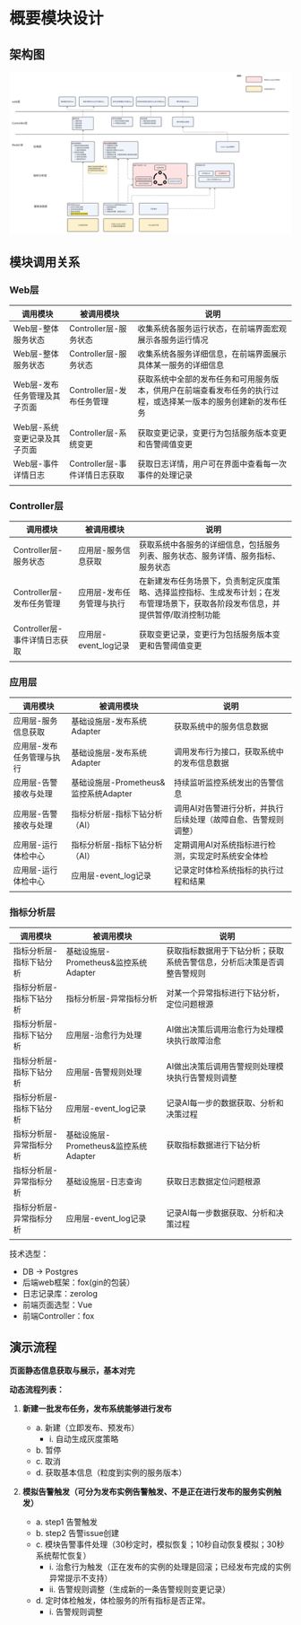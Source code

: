 # 概要模块设计

## 架构图

![架构图](otherPhoto/架构图.png)

## 模块调用关系

### Web层

| 调用模块 | 被调用模块 | 说明 |
|---------|-----------|------|
| Web层-整体服务状态 | Controller层-服务状态 | 收集系统各服务运行状态，在前端界面宏观展示各服务运行情况 |
| Web层-整体服务状态 | Controller层-服务状态 | 收集系统各服务详细信息，在前端界面展示具体某一服务的详细信息 |
| Web层-发布任务管理及其子页面 | Controller层-发布任务管理 | 获取系统中全部的发布任务和可用服务版本，供用户在前端查看发布任务的执行过程，或选择某一版本的服务创建新的发布任务 |
| Web层-系统变更记录及其子页面 | Controller层-系统变更 | 获取变更记录，变更行为包括服务版本变更和告警阈值变更 |
| Web层-事件详情日志 | Controller层-事件详情日志获取 | 获取日志详情，用户可在界面中查看每一次事件的处理记录 |
| | | |


### Controller层

| 调用模块 | 被调用模块 | 说明 |
|---------|-----------|------|
| Controller层-服务状态 | 应用层-服务信息获取 | 获取系统中各服务的详细信息，包括服务列表、服务状态、服务详情、服务指标、服务状态 |
| Controller层-发布任务管理 | 应用层-发布任务管理与执行 | 在新建发布任务场景下，负责制定灰度策略、选择监控指标、生成发布计划；在发布管理场景下，获取各阶段发布信息，并提供暂停/取消控制功能 |
| Controller层-事件详情日志获取 | 应用层-event_log记录 | 获取变更记录，变更行为包括服务版本变更和告警阈值变更 |
| | | |


### 应用层

| 调用模块 | 被调用模块 | 说明 |
|---------|-----------|------|
| 应用层-服务信息获取 | 基础设施层-发布系统Adapter | 获取系统中的服务信息数据 |
| 应用层-发布任务管理与执行 | 基础设施层-发布系统Adapter | 调用发布行为接口，获取系统中的发布信息数据 |
| 应用层-告警接收与处理 | 基础设施层-Prometheus&监控系统Adapter | 持续监听监控系统发出的告警信息 |
| 应用层-告警接收与处理 | 指标分析层-指标下钻分析（AI） | 调用AI对告警进行分析，并执行后续处理（故障自愈、告警规则调整） |
| 应用层-运行体检中心 | 指标分析层-指标下钻分析（AI） | 定期调用AI对系统指标进行检测，实现定时系统安全体检 |
| 应用层-运行体检中心 | 应用层-event_log记录 | 记录定时体检系统指标的执行过程和结果 |
| | | |


### 指标分析层

| 调用模块 | 被调用模块 | 说明 |
|---------|-----------|------|
| 指标分析层-指标下钻分析 | 基础设施层-Prometheus&监控系统Adapter | 获取指标数据用于下钻分析；获取系统告警信息，分析后决策是否调整告警规则 |
| 指标分析层-指标下钻分析 | 指标分析层-异常指标分析 | 对某一个异常指标进行下钻分析，定位问题根源 |
| 指标分析层-指标下钻分析 | 应用层-治愈行为处理 | AI做出决策后调用治愈行为处理模块执行故障治愈 |
| 指标分析层-指标下钻分析 | 应用层-告警规则处理 | AI做出决策后调用告警规则处理模块执行告警规则调整 |
| 指标分析层-指标下钻分析 | 应用层-event_log记录 | 记录AI每一步的数据获取、分析和决策过程 |
| 指标分析层-异常指标分析 | 基础设施层-Prometheus&监控系统Adapter | 获取指标数据进行下钻分析 |
| 指标分析层-异常指标分析 | 基础设施层-日志查询 | 获取日志数据定位问题根源 |
| 指标分析层-异常指标分析 | 应用层-event_log记录 | 记录AI每一步数据获取、分析和决策过程 |
| | | |


技术选型：
- DB -> Postgres
- 后端web框架：fox(gin的包装）
- 日志记录库：zerolog
- 前端页面选型：Vue
- 前端Controller：fox


## 演示流程

**页面静态信息获取与展示，基本对完**

**动态流程列表：**

1. **新建一批发布任务，发布系统能够进行发布**
   - a. 新建（立即发布、预发布）
     - i. 自动生成灰度策略
   - b. 暂停
   - c. 取消
   - d. 获取基本信息（粒度到实例的服务版本）

2. **模拟告警触发（可分为发布实例告警触发、不是正在进行发布的服务实例触发）**
   - a. step1 告警触发
   - b. step2 告警issue创建
   - c. 模块告警事件处理（30秒定时，模拟恢复；10秒自动恢复模拟；30秒系统帮忙恢复）
     - i. 治愈行为触发（正在发布的实例的处理是回滚；已经发布完成的实例异常提示不支持）
     - ii. 告警规则调整（生成新的一条告警规则变更记录）
   - d. 定时体检触发，体检服务的所有指标是否正常。
     - i. 告警规则调整